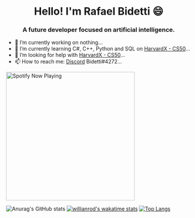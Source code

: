 <h1 align="center">Hello! I'm Rafael Bidetti 😄</h1>
<h3 align="center">A future developer focused on artificial intelligence.</h3>

- 🔭 I’m currently working on nothing...
- 🌱 I’m currently learning C#, C++, Python and SQL on [HarvardX - CS50](https://courses.edx.org/)...
- 🤔 I’m looking for help with [HarvardX - CS50](https://courses.edx.org/)...
- 📫 How to reach me: [Discord](discord.com) Bidetti#4272...
 
[<img src="https://spotify-now-playingg.vercel.app/api/spotify-playing" alt="Spotify Now Playing" width="350" />](https://open.spotify.com/user/o6wyqs7ucfi72grq9r8xfsi6q?si=99c0c1acd2924d60)

![Anurag's GitHub stats](https://github-readme-stats.vercel.app/api?username=bidetti&show_icons=true&theme=dark) [![willianrod's wakatime stats](https://github-readme-stats.vercel.app/api/wakatime?username=bidetti&theme=dark)](https://github.com/anuraghazra/github-readme-stats) [![Top Langs](https://github-readme-stats.vercel.app/api/top-langs/?username=bidetti&langs_count=8&theme=dark)](https://github.com/anuraghazra/github-readme-stats)

